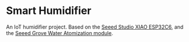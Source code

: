 # Smart Humidifier

An IoT humidifier project. Based on the [Seeed Studio XIAO ESP32C6](https://wiki.seeedstudio.com/xiao_esp32c6_getting_started/), and the [Seeed Grove Water Atomization module](https://wiki.seeedstudio.com/Grove-Water_Atomization/).